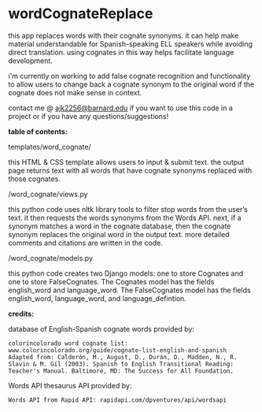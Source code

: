 # wordCognateReplace

this app replaces words with their cognate synonyms. it can help make material understandable for Spanish-speaking ELL speakers while avoiding direct translation. using cognates in this way helps facilitate language development. 

i'm currently on working to add false cognate recognition and functionality to allow users to change back a cognate synonym to the original word if the cognate does not make sense in context.

contact me @ ajk2256@barnard.edu if you want to use this code in a project or if you have any questions/suggestions!

**table of contents:**

templates/word_cognate/

this HTML & CSS template allows users to input & submit text. the output page returns text with all words that have cognate synonyms replaced with those cognates. 

/word_cognate/views.py 

this python code uses nltk library tools to filter stop words from the user’s text. it then requests the words synonyms from the Words API. next, if a synonym matches a word in the cognate database, then the cognate synonym replaces the original word in the output text. more detailed comments and citations are written in the code. 

/word_cognate/models.py

this python code creates two Django models: one to store Cognates and one to store FalseCognates. The Cognates model has the fields english_word and language_word. The FalseCognates model has the fields english_word, language_word, and language_defintion. 

**credits:**

database of English-Spanish cognate words provided by:

    colorincolorado word cognate list: www.colorincolorado.org/guide/cognate-list-english-and-spanish
    Adapted from: Calderón, M., August, D., Durán, D., Madden, N., R. Slavin & M. Gil (2003). Spanish to English Transitional Reading: Teacher's Manual. Baltimore, MD: The Success for All Foundation.

Words API thesaurus API provided by:

    Words API from Rapid API: rapidapi.com/dpventures/api/wordsapi
    
